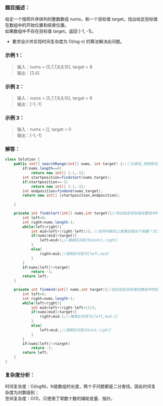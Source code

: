 ### 题目描述：   
给定一个按照升序排列的整数数组 nums，和一个目标值 target。找出给定目标值在数组中的开始位置和结束位置。   
如果数组中不存在目标值 target，返回 [-1, -1]。

* 要求设计并实现时间复杂度为 O(log n) 的算法解决此问题。    

### 示例 1：   
> 输入：nums = [5,7,7,8,8,10], target = 8    
> 输出：[3,4]    

### 示例 2：    
> 输入：nums = [5,7,7,8,8,10], target = 6     
> 输出：[-1,-1]    

### 示例 3：   
> 输入：nums = [], target = 0     
> 输出：[-1,-1]    

### 解答：    
```java
class Solution {
    public int[] searchRange(int[] nums, int target) {//二分查找,用排除法缩短二分查找的区间，排除不可能存在target的区间
        if(nums.length==0)
            return new int[] {-1,-1};
        int startposition=findstart(nums,target);
        if(startposition==-1)
            return new int[] {-1,-1};
        int endposition=findend(nums,target);
        return new int[] {startposition,endposition};
        
    }

    private int findstart(int[] nums,int target){//找出给定目标值在数组中的开始位置
        int left=0;
        int right=nums.length-1;
        while(left<right){
            int mid=left+(right-left)/2; //如何判断向上取整还是向下取整？方法：假设搜索区间只剩下两个数（假设为[0,1]），带入计算mid，观察最后会不会变成无法继续缩小范围的死循环
            if(nums[mid]<target){
                left=mid+1;//搜索区间变为[mid+1,right]
            }
            else{
                right=mid;//搜索区间变为[left,mid]
            }
        }
        if(nums[left]!=target)
            return -1;
        return left;
    }

    private int findend(int[] nums,int target){//找出给定目标值在数组中的结束位置
        int left=0;
        int right=nums.length-1;
        while(left<right){
            int mid=left+(right-left+1)/2; 
            if(nums[mid]>target){
                right=mid-1;//搜索区间变为[left,mid-1]
            }
            else{
                left=mid;;//搜索区间变为[mid,right]
            }
        }
        if(nums[left]!=target)
            return -1;
        return left;
    }
}
```
### 复杂度分析：   
时间复杂度：O(logN)，N是数组的长度，两个子问题都是二分查找，因此时间复杂度为对数级别；   
空间复杂度：O(1)，只使用了常数个数的辅助变量、指针。
